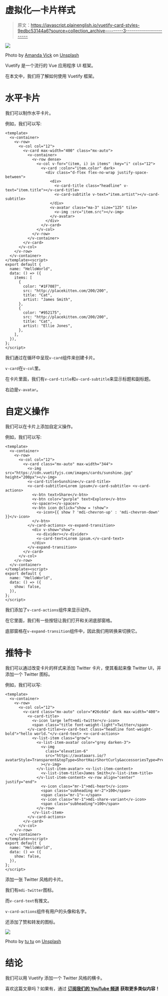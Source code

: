 # 虚拟化—卡片样式

> 原文：<https://javascript.plainenglish.io/vuetify-card-styles-9edbc53144a6?source=collection_archive---------3----------------------->

![](img/9d3197cef200fc61532bbe50df670a99.png)

Photo by [Amanda Vick](https://unsplash.com/@amandavickcreative?utm_source=medium&utm_medium=referral) on [Unsplash](https://unsplash.com?utm_source=medium&utm_medium=referral)

Vuetify 是一个流行的 Vue 应用程序 UI 框架。

在本文中，我们将了解如何使用 Vuetify 框架。

# 水平卡片

我们可以制作水平卡片。

例如，我们可以写:

```
<template>
  <v-container>
    <v-row>
      <v-col col="12">
        <v-card max-width="400" class="mx-auto">
          <v-container>
            <v-row dense>
              <v-col v-for="(item, i) in items" :key="i" cols="12">
                <v-card :color="item.color" dark>
                  <div class="d-flex flex-no-wrap justify-space-between">
                    <div>
                      <v-card-title class="headline" v-text="item.title"></v-card-title>
                      <v-card-subtitle v-text="item.artist"></v-card-subtitle>
                    </div>
                    <v-avatar class="ma-3" size="125" tile>
                      <v-img :src="item.src"></v-img>
                    </v-avatar>
                  </div>
                </v-card>
              </v-col>
            </v-row>
          </v-container>
        </v-card>
      </v-col>
    </v-row>
  </v-container>
</template><script>
export default {
  name: "HelloWorld",
  data: () => ({
    items: [
      {
        color: "#1F7087",
        src: "http://placekitten.com/200/200",
        title: "Cat",
        artist: "James Smith",
      },
      {
        color: "#952175",
        src: "http://placekitten.com/200/200",
        title: "Cat",
        artist: "Ellie Jones",
      },
    ],
  }),
};
</script>
```

我们通过在循环中呈现`v-card`组件来创建卡片。

`v-card`在`v-col`里。

在卡片里面，我们有`v-card-title`和`v-card-subtitle`来显示标题和副标题。

右边是`v-avatar`。

# 自定义操作

我们可以在卡片上添加自定义操作。

例如，我们可以写:

```
<template>
  <v-container>
    <v-row>
      <v-col col="12">
        <v-card class="mx-auto" max-width="344">
          <v-img src="https://cdn.vuetifyjs.com/images/cards/sunshine.jpg" height="200px"></v-img>
          <v-card-title>Sunshine</v-card-title>
          <v-card-subtitle>Lorem ipsum</v-card-subtitle> <v-card-actions>
            <v-btn text>Share</v-btn>
            <v-btn color="purple" text>Explore</v-btn>
            <v-spacer></v-spacer>
            <v-btn icon @click="show = !show">
              <v-icon>{{ show ? 'mdi-chevron-up' : 'mdi-chevron-down' }}</v-icon>
            </v-btn>
          </v-card-actions> <v-expand-transition>
            <div v-show="show">
              <v-divider></v-divider>
              <v-card-text>Lorem ipsum.</v-card-text>
            </div>
          </v-expand-transition>
        </v-card>
      </v-col>
    </v-row>
  </v-container>
</template><script>
export default {
  name: "HelloWorld",
  data: () => ({
    show: false,
  }),
};
</script>
```

我们添加了`v-card-actions`组件来显示动作。

在它里面，我们有一些按钮让我们打开和关闭底部窗格。

底部窗格在`v-expand-transition`组件中，因此我们用转换来切换它。

# 推特卡

我们可以通过改变卡片的样式来添加 Twitter 卡片，使其看起来像 Twitter UI，并添加一个 Twitter 图标。

例如，我们可以写:

```
<template>
  <v-container>
    <v-row>
      <v-col col="12">
        <v-card class="mx-auto" color="#26c6da" dark max-width="400">
          <v-card-title>
            <v-icon large left>mdi-twitter</v-icon>
            <span class="title font-weight-light">Twitter</span>
          </v-card-title><v-card-text class="headline font-weight-bold">"hello world."</v-card-text> <v-card-actions>
            <v-list-item class="grow">
              <v-list-item-avatar color="grey darken-3">
                <v-img
                  class="elevation-6"
                  src="https://avataaars.io/?avatarStyle=Transparent&topType=ShortHairShortCurly&accessoriesType=Prescription02&hairColor=Black&facialHairType=Blank&clotheType=Hoodie&clotheColor=White&eyeType=Default&eyebrowType=DefaultNatural&mouthType=Default&skinColor=Light"
                ></v-img>
              </v-list-item-avatar> <v-list-item-content>
                <v-list-item-title>James Smith</v-list-item-title>
              </v-list-item-content> <v-row align="center" justify="end">
                <v-icon class="mr-1">mdi-heart</v-icon>
                <span class="subheading mr-2">100</span>
                <span class="mr-1">·</span>
                <v-icon class="mr-1">mdi-share-variant</v-icon>
                <span class="subheading">100</span>
              </v-row>
            </v-list-item>
          </v-card-actions>
        </v-card>
      </v-col>
    </v-row>
  </v-container>
</template><script>
export default {
  name: "HelloWorld",
  data: () => ({
    show: false,
  }),
};
</script>
```

添加一张 Twitter 风格的卡片。

我们有`mdi-twitter`图标。

而`v-card-text`有推文。

`v-card-actions`组件有用户的头像和名字。

还添加了赞和转发的图标。

![](img/e2fd6e885ce3b273f0b36aad4bf55594.png)

Photo by [tu tu](https://unsplash.com/@tutuwords?utm_source=medium&utm_medium=referral) on [Unsplash](https://unsplash.com?utm_source=medium&utm_medium=referral)

# 结论

我们可以用 Vuetify 添加一个 Twitter 风格的横卡。

喜欢这篇文章吗？如果有，通过 [**订阅我们的 YouTube 频道**](https://www.youtube.com/channel/UCtipWUghju290NWcn8jhyAw?sub_confirmation=true) **获取更多类似内容！**